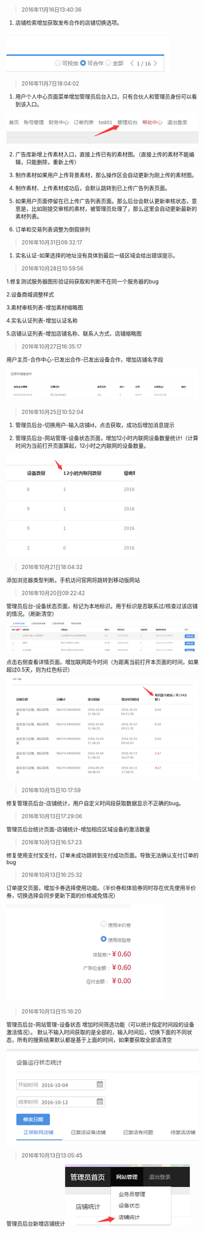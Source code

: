 > 2016年11月16日13:40:36

1. 店铺检索增加获取发布合作的店铺切换选项。
 
 ![](/assets/QQ截图20161116134116.png)


> 2016年11月7日18:04:02

1. 用户个人中心页面菜单增加管理员后台入口，只有合伙人和管理员身份可以看到该入口。

 ![](/assets/QQ截图20161107180503.png)

2. 广告库新增上传素材入口，直接上传已有的素材图。（直接上传的素材不能编辑，只能删除，重新上传）

3. 制作素材如果用户上传背景素材，那么操作区会自动更新为刚上传的素材图。

4. 制作素材、上传素材成功后，会默认跳转到已上传广告列表页面。

5. 如果用户页面停留在已上传广告列表页面。那么后台会默认更新审核状态，意思是，比如刚提交审核的素材，被管理员处理了，那么这里会自动更新最新的素材列表。

6. 订单和交易列表调整为倒叙排列




> 2016年10月31日09:32:17

1. 实名认证-如果选择的地址没有具体到最后一级区域会给出错误提示。


> 2016年10月28日10:59:56



 1.修复测试服务器图形验证码获取和判断不在同一个服务器的bug



 2.设备商城调整样式



 3.素材审核列表-增加素材缩略图



 4.实名认证列表-增加认证名称



 5.店铺认证列表-增加店铺名称、联系人方式、店铺缩略图





> 2016年10月27日16:35:17



 用户主页-合作中心-已发出合作-已发出设备合作，增加店铺名字段





![](/assets/QQ截图20161027163559.png)





> 2016年10月25日10:52:04



 1. 管理员后台-切换用户-输入店铺id，点击获取，成功后增加消息提示

 2. 管理员后台-网站管理-设备状态页面，增加12小时内联网设备数量统计!（计算时间为当前打开页面算起，12小时之内联网的设备数量。



![](/assets/QQ截图20161025111207.png)





> 2016年10月21日18:04:32



 添加浏览器类型判断。手机访问官网将跳转到移动版网站



>2016年10月20日09:22:42



 管理员后台-设备状态页面，标记为本地标识。用于标识是否联系过/核查过该店铺的情况。（刷新清空）





 ![](/assets/QQ截图20161020092351.png)



 点击右侧查看详情页面。增加联网距今时间（为距离当前打开本页面的时间，如果超过0.5天，则为红色标识）





 ![](/assets/QQ截图20161020092523.png)





> 2016年10月15日10:17:59



 修复管理员后台-店铺统计，用户自定义时间段获取数据显示不正确的bug。





> 2016年10月13日17:29:06



 管理员后台统计页面-店铺统计-增加相应区域设备的激活数量



> 2016年10月13日16:57:23



 修复使用支付宝支付，订单未成功跳转到支付成功页面。导致无法确认支付订单的bug



> 2016年10月13日16:25:32



 订单提交页面，增加卡券选择使用功能。（半价券和体验券同时存在优先使用半价券，切换选择会同步更新下面的价格减免情况）





![](/assets/12.png)



> 2016年10月13日15:16:20



管理员后台-网站管理-设备状态 增加时间筛选功能（可以统计指定时间段的设备激活情况）。 默认不输入时间获取的是全部的，输入时间后，切换下面的不同状态，所有的搜索结果默认都是基于上面的时间，如果要获取全部请清空





 ![](/assets/QQ截图20161013151725.png)



> 2016年10月13日13:05:45



管理员后台新增店铺统计![](/assets/QQ截图20161013130350.png)

